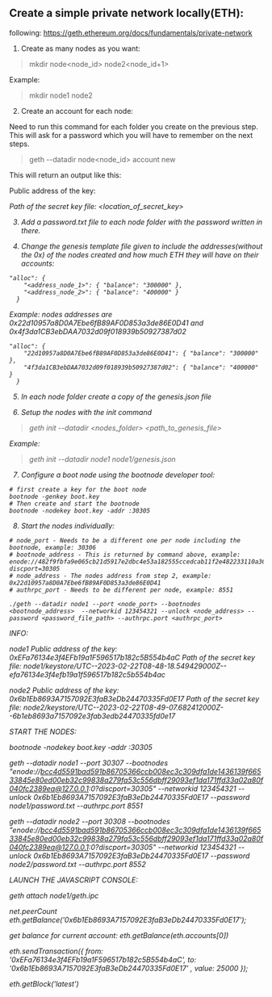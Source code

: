 ## Create a simple private network locally(ETH):

following: https://geth.ethereum.org/docs/fundamentals/private-network

1. Create as many nodes as you want:

  > mkdir node<node_id> node2<node_id+1>

  Example:

  > mkdir node1 node2

2. Create an account for each node:

  Need to run this command for each folder you create on the previous step. This will ask for a password which you will have to remember on the next steps.

  > geth --datadir node<node_id> account new

  This will return an output like this:

  Public address of the key:   <address>
  Path of the secret key file: <location_of_secret_key>

3. Add a password.txt file to each node folder with the password written in there.

4. Change the genesis template file given to include the addresses(without the 0x) of the nodes created and how much ETH they will have on their accounts:

  ```
  "alloc": {
      "<address_node_1>": { "balance": "300000" },
      "<address_node_2>": { "balance": "400000" }
    }
  ```
  Example:
    nodes addresses are 0x22d10957a8D0A7Ebe6fB89AF0D853a3de86E0D41 and 0x4f3da1CB3ebDAA7032d09f018939b50927387d02

  ```
  "alloc": {
      "22d10957a8D0A7Ebe6fB89AF0D853a3de86E0D41": { "balance": "300000" },
      "4f3da1CB3ebDAA7032d09f018939b50927387d02": { "balance": "400000" }
    }
  ```

5. In each node folder create a copy of the genesis.json file

6. Setup the nodes with the init command

  > geth init --datadir <nodes_folder> <path_to_genesis_file>

  Example:

  > geth init --datadir node1 node1/genesis.json

7. Configure a boot node using the bootnode developer tool:

  ```
  # first create a key for the boot node
  bootnode -genkey boot.key
  # Then create and start the bootnode
  bootnode -nodekey boot.key -addr :30305
  ```

8. Start the nodes individually:

  ```
  # node_port - Needs to be a different one per node including the bootnode, example: 30306
  # bootnode_address - This is returned by command above, example: enode://482f9fbfa9e065cb21d5917e2dbc4e53a182555ccedcab11f2e482233110a3611ece3472911f3b9516488b5ee317592cf96254ca105f3db8ad8d85109e5527b3@127.0.0.1:0?discport=30305
  # node_address - The nodes address from step 2, example: 0x22d10957a8D0A7Ebe6fB89AF0D853a3de86E0D41
  # authrpc_port - Needs to be different per node, example: 8551

  ./geth --datadir node1 --port <node_port> --bootnodes <bootnode_address>  --networkid 123454321 --unlock <node_address> --password <password_file_path> --authrpc.port <authrpc_port>
  ```

INFO:

node1
Public address of the key:   0xEFa76134e3f4EFb19a1F596517b182c5B554b4aC
Path of the secret key file: node1/keystore/UTC--2023-02-22T08-48-18.549429000Z--efa76134e3f4efb19a1f596517b182c5b554b4ac

node2
Public address of the key:   0x6b1Eb8693A7157092E3faB3eDb24470335Fd0E17
Path of the secret key file: node2/keystore/UTC--2023-02-22T08-49-07.682412000Z--6b1eb8693a7157092e3fab3edb24470335fd0e17

START THE NODES:

bootnode -nodekey boot.key -addr :30305

geth --datadir node1 --port 30307 --bootnodes "enode://bcc4d5591bad591b86705366ccb008ec3c309dfa1de1436139f66533845e80ed00eb32c99838a279fa53c556dbff29093ef1da171ffd33a02a80f040fc2389ea@127.0.0.1:0?discport=30305"  --networkid 123454321 --unlock 0x6b1Eb8693A7157092E3faB3eDb24470335Fd0E17 --password node1/password.txt --authrpc.port 8551

geth --datadir node2 --port 30308 --bootnodes "enode://bcc4d5591bad591b86705366ccb008ec3c309dfa1de1436139f66533845e80ed00eb32c99838a279fa53c556dbff29093ef1da171ffd33a02a80f040fc2389ea@127.0.0.1:0?discport=30305"  --networkid 123454321 --unlock 0x6b1Eb8693A7157092E3faB3eDb24470335Fd0E17 --password node2/password.txt --authrpc.port 8552

LAUNCH THE JAVASCRIPT CONSOLE:

geth attach node1/geth.ipc

net.peerCount
eth.getBalance('0x6b1Eb8693A7157092E3faB3eDb24470335Fd0E17');

get balance for current account:
eth.getBalance(eth.accounts[0])

eth.sendTransaction({ from: '0xEFa76134e3f4EFb19a1F596517b182c5B554b4aC', to: '0x6b1Eb8693A7157092E3faB3eDb24470335Fd0E17' , value: 25000 });

eth.getBlock('latest')
